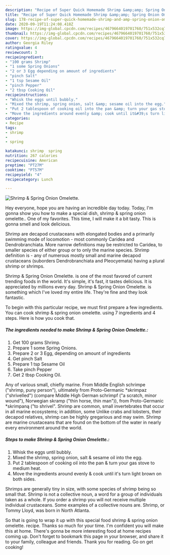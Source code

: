 ```yaml
---
description: "Recipe of Super Quick Homemade Shrimp &amp;amp; Spring Onion Omelette."
title: "Recipe of Super Quick Homemade Shrimp &amp;amp; Spring Onion Omelette."
slug: 178-recipe-of-super-quick-homemade-shrimp-and-amp-spring-onion-omelette
date: 2020-09-19T11:24:08.418Z
image: https://img-global.cpcdn.com/recipes/4679664019701760/751x532cq70/shrimp-spring-onion-omelette-recipe-main-photo.jpg
thumbnail: https://img-global.cpcdn.com/recipes/4679664019701760/751x532cq70/shrimp-spring-onion-omelette-recipe-main-photo.jpg
cover: https://img-global.cpcdn.com/recipes/4679664019701760/751x532cq70/shrimp-spring-onion-omelette-recipe-main-photo.jpg
author: Georgia Riley
ratingvalue: 4
reviewcount: 3
recipeingredient:
- "100 grams Shrimp"
- "1 some Spring Onions"
- "2 or 3 Egg depending on amount of ingredients"
- "pinch Salt"
- "1 tsp Sesame Oil"
- "pinch Pepper"
- "2 tbsp Cooking Oil"
recipeinstructions:
- "Whisk the eggs until bubbly."
- "Mixed the shrimp, spring onion, salt &amp; sesame oil into the egg."
- "Put 2 tablespoon of cooking oil into the pan &amp; turn your gas stove to medium heat."
- "Move the ingredients around evenly &amp; cook until it&#39;s turn light brown on both sides."
categories:
- Recipe
tags:
- shrimp
- 
- spring

katakunci: shrimp  spring 
nutrition: 267 calories
recipecuisine: American
preptime: "PT27M"
cooktime: "PT57M"
recipeyield: "4"
recipecategory: Lunch

---
```



![Shrimp &amp; Spring Onion Omelette.](https://img-global.cpcdn.com/recipes/4679664019701760/751x532cq70/shrimp-spring-onion-omelette-recipe-main-photo.jpg)

Hey everyone, hope you are having an incredible day today. Today, I'm gonna show you how to make a special dish, shrimp &amp; spring onion omelette.. One of my favorites. This time, I will make it a bit tasty. This is gonna smell and look delicious.

Shrimp are decapod crustaceans with elongated bodies and a primarily swimming mode of locomotion - most commonly Caridea and Dendrobranchiata. More narrow definitions may be restricted to Caridea, to smaller species of either group or to only the marine species. Shrimp definition is - any of numerous mostly small and marine decapod crustaceans (suborders Dendrobranchiata and Pleocyemata) having a plural shrimp or shrimps.

Shrimp &amp; Spring Onion Omelette. is one of the most favored of current trending foods in the world. It's simple, it's fast, it tastes delicious. It is appreciated by millions every day. Shrimp &amp; Spring Onion Omelette. is something which I've loved my entire life. They're fine and they look fantastic.


To begin with this particular recipe, we must first prepare a few ingredients. You can cook shrimp &amp; spring onion omelette. using 7 ingredients and 4 steps. Here is how you cook that.

<!--inarticleads1-->

##### The ingredients needed to make Shrimp &amp; Spring Onion Omelette.:

1. Get 100 grams Shrimp.
1. Prepare 1 some Spring Onions.
1. Prepare 2 or 3 Egg, depending on amount of ingredients
1. Get pinch Salt
1. Prepare 1 tsp Sesame Oil
1. Take pinch Pepper
1. Get 2 tbsp Cooking Oil.


Any of various small, chiefly marine. From Middle English schrimpe (&#34;shrimp, puny person&#34;), ultimately from Proto-Germanic *skrimpaz (&#34;shrivelled&#34;) (compare Middle High German schrimpf (&#34;a scratch, minor wound&#34;), Norwegian skramp (&#34;thin horse, thin man&#34;)), from Proto-Germanic *skrimpaną (&#34;to shrivel&#34;. Shrimp are common, small invertebrates that occur in all marine ecosystems; in addition, some Unlike crabs and lobsters, their decapod relatives, shrimp can be highly gregarious and may swim. Shrimp are marine crustaceans that are found on the bottom of the water in nearly every environment around the world. 

<!--inarticleads2-->

##### Steps to make Shrimp &amp; Spring Onion Omelette.:

1. Whisk the eggs until bubbly.
1. Mixed the shrimp, spring onion, salt &amp; sesame oil into the egg.
1. Put 2 tablespoon of cooking oil into the pan &amp; turn your gas stove to medium heat.
1. Move the ingredients around evenly &amp; cook until it&#39;s turn light brown on both sides.


Shrimps are generally tiny in size, with some species of shrimp being so small that. Shrimp is not a collective noun, a word for a group of individuals taken as a whole. If you order a shrimp you will not receive multiple individual crustaceans. Some examples of a collective nouns are. Shrimp, or Tommy Lloyd, was born in North Atlanta. 

So that is going to wrap it up with this special food shrimp &amp; spring onion omelette. recipe. Thanks so much for your time. I'm confident you will make this at home. There's gonna be more interesting food at home recipes coming up. Don't forget to bookmark this page in your browser, and share it to your family, colleague and friends. Thank you for reading. Go on get cooking!

